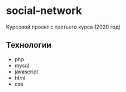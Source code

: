 # social-network
Курсовой проект с третьего курса (2020 год)

## Технологии

- php
- mysql
- javascript 
- html
- css
